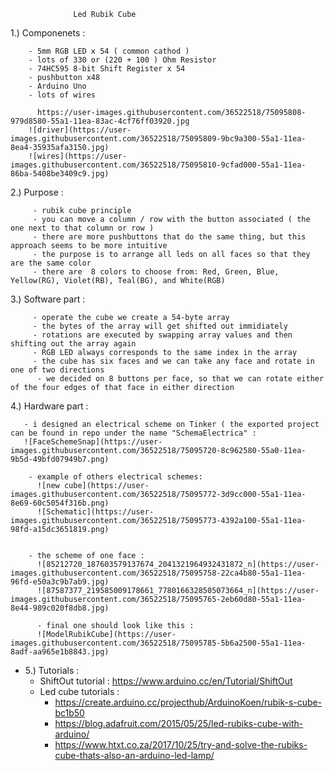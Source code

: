   
  
                  Led Rubik Cube
                
 
 1.) Componenets : 
 
        - 5mm RGB LED x 54 ( common cathod )
        - lots of 330 or (220 + 100 ) Ohm Resistor
        - 74HC595 8-bit Shift Register x 54
        - pushbutton x48
        - Arduino Uno
        - lots of wires
        
          https://user-images.githubusercontent.com/36522518/75095808-979d8580-55a1-11ea-83ac-4cf76ff03920.jpg
        ![driver](https://user-images.githubusercontent.com/36522518/75095809-9bc9a300-55a1-11ea-8ea4-35935afa3150.jpg)
        ![wires](https://user-images.githubusercontent.com/36522518/75095810-9cfad000-55a1-11ea-86ba-5408be3409c9.jpg)

      
 
 2.)  Purpose :
 
         - rubik cube principle
         - you can move a column / row with the button associated ( the one next to that column or row )
         - there are more pushbuttons that do the same thing, but this approach seems to be more intuitive
         - the purpose is to arrange all leds on all faces so that they are the same color
         - there are  8 colors to choose from: Red, Green, Blue, Yellow(RG), Violet(RB), Teal(BG), and White(RGB)
         
 
3.) Software part :
 
         - operate the cube we create a 54-byte array 
         - the bytes of the array will get shifted out immidiately
         - rotations are executed by swapping array values and then shifting out the array again
         - RGB LED always corresponds to the same index in the array
         - the cube has six faces and we can take any face and rotate in one of two directions
          - we decided on 8 buttons per face, so that we can rotate either of the four edges of that face in either direction
  
  
  
  4.) Hardware part :  
       
       - i designed an electrical scheme on Tinker ( the exported project can be found in repo under the name "SchemaElectrica" : 
       ![FaceSchemeSnap](https://user-images.githubusercontent.com/36522518/75095720-8c962580-55a0-11ea-9b5d-49bfd07949b7.png)

        - example of others electrical schemes:
          ![new cube](https://user-images.githubusercontent.com/36522518/75095772-3d9cc000-55a1-11ea-8e69-60c5054f316b.png)
          ![Schematic](https://user-images.githubusercontent.com/36522518/75095773-4392a100-55a1-11ea-98fd-a15dc3651819.png)

        
        - the scheme of one face : 
          ![85212720_187603579137674_2041321964932431872_n](https://user-images.githubusercontent.com/36522518/75095758-22ca4b80-55a1-11ea-96fd-e50a3c9b7ab9.jpg)
          ![87587377_219585009178661_7780166328505073664_n](https://user-images.githubusercontent.com/36522518/75095765-2eb60d80-55a1-11ea-8e44-989c020f8db8.jpg)
          
          - final one should look like this :
          ![ModelRubikCube](https://user-images.githubusercontent.com/36522518/75095785-5b6a2500-55a1-11ea-8adf-aa965e1b8843.jpg)

          
        
    
   - 5.) Tutorials :
        - ShiftOut tutorial : https://www.arduino.cc/en/Tutorial/ShiftOut
        - Led cube tutorials : 
            - https://create.arduino.cc/projecthub/ArduinoKoen/rubik-s-cube-bc1b50
            - https://blog.adafruit.com/2015/05/25/led-rubiks-cube-with-arduino/
            - https://www.htxt.co.za/2017/10/25/try-and-solve-the-rubiks-cube-thats-also-an-arduino-led-lamp/
